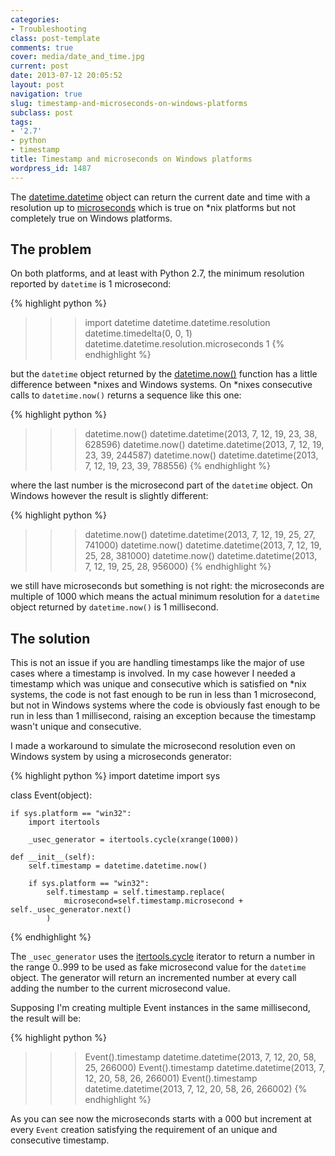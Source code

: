 ```yaml
---
categories:
- Troubleshooting
class: post-template
comments: true
cover: media/date_and_time.jpg
current: post
date: 2013-07-12 20:05:52
layout: post
navigation: true
slug: timestamp-and-microseconds-on-windows-platforms
subclass: post
tags:
- '2.7'
- python
- timestamp
title: Timestamp and microseconds on Windows platforms
wordpress_id: 1487
---
```


The [datetime.datetime](http://docs.python.org/2/library/datetime.html#datetime-objects) object can return the current date and time with a resolution up to [microseconds](http://docs.python.org/2/library/datetime.html#datetime.datetime) which is true on *nix platforms but not completely true on Windows platforms.

<!-- more -->


## The problem

On both platforms, and at least with Python 2.7, the minimum resolution reported by `datetime` is 1 microsecond:


{% highlight python %}
>>> import datetime
>>> datetime.datetime.resolution
datetime.timedelta(0, 0, 1)
>>> datetime.datetime.resolution.microseconds
1
{% endhighlight %}


but the `datetime` object returned by the [datetime.now()](http://docs.python.org/2/library/datetime.html#datetime.datetime.now) function has a little difference between *nixes and Windows systems. On *nixes consecutive calls to `datetime.now()` returns a sequence like this one:


{% highlight python %}
>>> datetime.now()
datetime.datetime(2013, 7, 12, 19, 23, 38, 628596)
>>> datetime.now()
datetime.datetime(2013, 7, 12, 19, 23, 39, 244587)
>>> datetime.now()
datetime.datetime(2013, 7, 12, 19, 23, 39, 788556)
{% endhighlight %}


where the last number is the microsecond part of the `datetime` object. On Windows however the result is slightly different:


{% highlight python %}
>>> datetime.now()
datetime.datetime(2013, 7, 12, 19, 25, 27, 741000)
>>> datetime.now()
datetime.datetime(2013, 7, 12, 19, 25, 28, 381000)
>>> datetime.now()
datetime.datetime(2013, 7, 12, 19, 25, 28, 956000)
{% endhighlight %}


we still have microseconds but something is not right: the microseconds are multiple of 1000 which means the actual minimum resolution for a `datetime` object returned by `datetime.now()` is 1 millisecond.


## The solution

This is not an issue if you are handling timestamps like the major of use cases where a timestamp is involved. In my case however I needed a timestamp which was unique and consecutive which is satisfied on *nix systems, the code is not fast enough to be run in less than 1 microsecond, but not in Windows systems where the code is obviously fast enough to be run in less than 1 millisecond, raising an exception because the timestamp wasn't unique and consecutive.

I made a workaround to simulate the microsecond resolution even on Windows system by using a microseconds generator:


{% highlight python %}
import datetime
import sys

class Event(object):

    if sys.platform == "win32":
        import itertools

        _usec_generator = itertools.cycle(xrange(1000))

    def __init__(self):
        self.timestamp = datetime.datetime.now()

        if sys.platform == "win32":
            self.timestamp = self.timestamp.replace(
                microsecond=self.timestamp.microsecond + self._usec_generator.next()
            )
{% endhighlight %}


The `_usec_generator` uses the [itertools.cycle](http://docs.python.org/2/library/itertools.html#itertools.cycle) iterator to return a number in the range 0..999 to be used as fake microsecond value for the `datetime` object. The generator will return an incremented number at every call adding the number to the current microsecond value.

Supposing I'm creating multiple Event instances in the same millisecond, the result will be:


{% highlight python %}
>>> Event().timestamp
>>> datetime.datetime(2013, 7, 12, 20, 58, 25, 266000)
>>> Event().timestamp
>>> datetime.datetime(2013, 7, 12, 20, 58, 26, 266001)
>>> Event().timestamp
>>> datetime.datetime(2013, 7, 12, 20, 58, 26, 266002)
{% endhighlight %}


As you can see now the microseconds starts with a 000 but increment at every `Event` creation satisfying the requirement of an unique and consecutive timestamp.